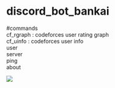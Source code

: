 # discord_bot_bankai

#commands
<br/>
cf_rgraph : codeforces user rating graph
<br/>
cf_uinfo : codeforces user info
<br/>
user
<br/>
server
<br/>
ping
<br/>
about 

![](https://countme.onrender.com/pvc/?username=discord_bot_bankai)
